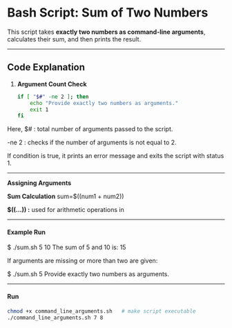 # Bash Script: Sum of Two Numbers  

This script takes **exactly two numbers as command-line arguments**, calculates their sum, and then prints the result.  

---

## Code Explanation  

1. **Argument Count Check**  
   ```bash
   if [ "$#" -ne 2 ]; then
       echo "Provide exactly two numbers as arguments."
       exit 1
   fi
   ```
Here,
$# : total number of arguments passed to the script.

-ne 2 : checks if the number of arguments is not equal to 2.

If condition is true, it prints an error message and exits the script with status 1.

---

**Assigning Arguments**

**Sum Calculation**
sum=$((num1 + num2))

**$((...)) :** used for arithmetic operations in 

---

#### Example Run
$ ./sum.sh 5 10
The sum of 5 and 10 is: 15

If arguments are missing or more than two are given:

$ ./sum.sh 5
Provide exactly two numbers as arguments.

---

#### Run
```bash
chmod +x command_line_arguments.sh   # make script executable
./command_line_arguments.sh 7 8
```